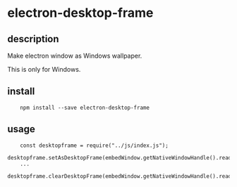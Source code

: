 # electron-desktop-frame


## description
Make electron window as Windows wallpaper.

This is only for Windows.

## install
```
    npm install --save electron-desktop-frame
```

## usage

```
    const desktopframe = require("../js/index.js");
    desktopframe.setAsDesktopFrame(embedWindow.getNativeWindowHandle().readUInt32LE(0));
    ...
    desktopframe.clearDesktopFrame(embedWindow.getNativeWindowHandle().readUInt32LE(0));
```